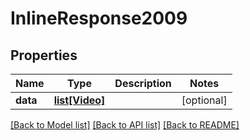# InlineResponse2009

## Properties
Name | Type | Description | Notes
------------ | ------------- | ------------- | -------------
**data** | [**list[Video]**](Video.md) |  | [optional] 

[[Back to Model list]](../README.md#documentation-for-models) [[Back to API list]](../README.md#documentation-for-api-endpoints) [[Back to README]](../README.md)

